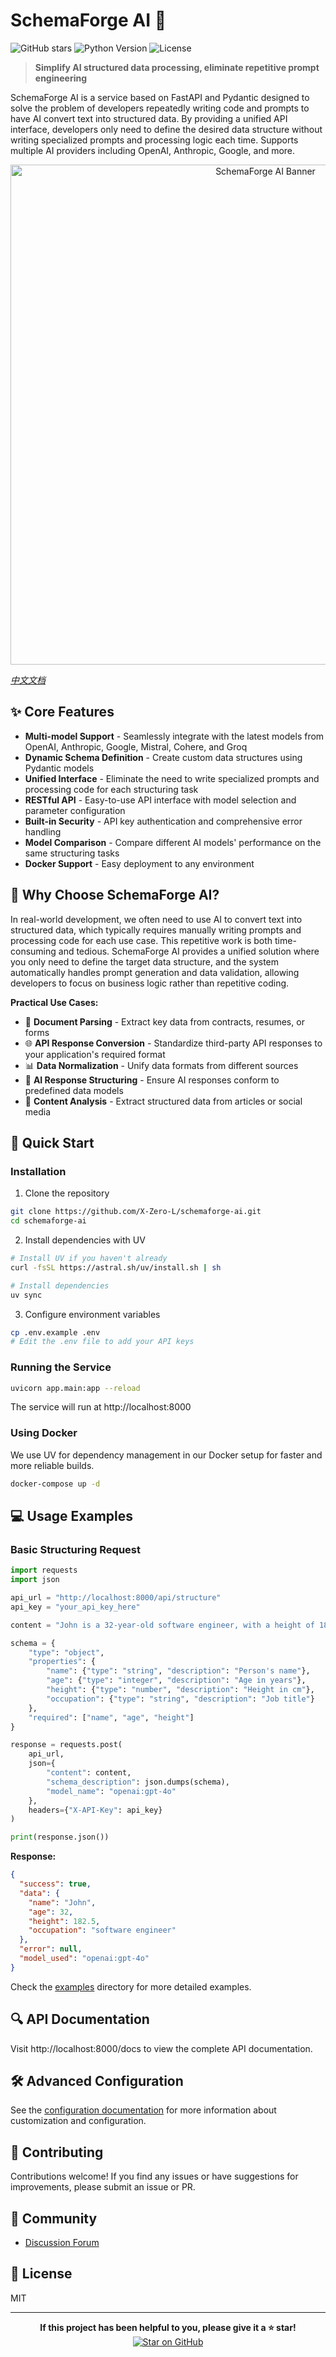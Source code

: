 # SchemaForge AI 🚀

![GitHub stars](https://img.shields.io/github/stars/X-Zero-L/schemaforge-ai?style=social)
![Python Version](https://img.shields.io/badge/python-3.10%2B-blue)
![License](https://img.shields.io/badge/license-MIT-green)

> **Simplify AI structured data processing, eliminate repetitive prompt engineering**

SchemaForge AI is a service based on FastAPI and Pydantic designed to solve the problem of developers repeatedly writing code and prompts to have AI convert text into structured data. By providing a unified API interface, developers only need to define the desired data structure without writing specialized prompts and processing logic each time. Supports multiple AI providers including OpenAI, Anthropic, Google, and more.

<p align="center">
  <img src="https://via.placeholder.com/800x400?text=SchemaForge+AI" alt="SchemaForge AI Banner" width="800">
</p>

_[中文文档](README_zh.md)_

## ✨ Core Features

- **Multi-model Support** - Seamlessly integrate with the latest models from OpenAI, Anthropic, Google, Mistral, Cohere, and Groq
- **Dynamic Schema Definition** - Create custom data structures using Pydantic models
- **Unified Interface** - Eliminate the need to write specialized prompts and processing code for each structuring task
- **RESTful API** - Easy-to-use API interface with model selection and parameter configuration
- **Built-in Security** - API key authentication and comprehensive error handling
- **Model Comparison** - Compare different AI models' performance on the same structuring tasks
- **Docker Support** - Easy deployment to any environment

## 🌟 Why Choose SchemaForge AI?

In real-world development, we often need to use AI to convert text into structured data, which typically requires manually writing prompts and processing code for each use case. This repetitive work is both time-consuming and tedious. SchemaForge AI provides a unified solution where you only need to define the target data structure, and the system automatically handles prompt generation and data validation, allowing developers to focus on business logic rather than repetitive coding.

**Practical Use Cases:**

- 📄 **Document Parsing** - Extract key data from contracts, resumes, or forms
- 🌐 **API Response Conversion** - Standardize third-party API responses to your application's required format
- 📊 **Data Normalization** - Unify data formats from different sources
- 💬 **AI Response Structuring** - Ensure AI responses conform to predefined data models
- 📝 **Content Analysis** - Extract structured data from articles or social media

## 🚀 Quick Start

### Installation

1. Clone the repository

```bash
git clone https://github.com/X-Zero-L/schemaforge-ai.git
cd schemaforge-ai
```

2. Install dependencies with UV

```bash
# Install UV if you haven't already
curl -fsSL https://astral.sh/uv/install.sh | sh

# Install dependencies
uv sync
```

3. Configure environment variables

```bash
cp .env.example .env
# Edit the .env file to add your API keys
```

### Running the Service

```bash
uvicorn app.main:app --reload
```

The service will run at http://localhost:8000

### Using Docker

We use UV for dependency management in our Docker setup for faster and more reliable builds.

```bash
docker-compose up -d
```

## 💻 Usage Examples

### Basic Structuring Request

```python
import requests
import json

api_url = "http://localhost:8000/api/structure"
api_key = "your_api_key_here"

content = "John is a 32-year-old software engineer, with a height of 182.5 centimeters."

schema = {
    "type": "object",
    "properties": {
        "name": {"type": "string", "description": "Person's name"},
        "age": {"type": "integer", "description": "Age in years"},
        "height": {"type": "number", "description": "Height in cm"},
        "occupation": {"type": "string", "description": "Job title"}
    },
    "required": ["name", "age", "height"]
}

response = requests.post(
    api_url,
    json={
        "content": content,
        "schema_description": json.dumps(schema),
        "model_name": "openai:gpt-4o"
    },
    headers={"X-API-Key": api_key}
)

print(response.json())
```

**Response:**

```json
{
  "success": true,
  "data": {
    "name": "John",
    "age": 32,
    "height": 182.5,
    "occupation": "software engineer"
  },
  "error": null,
  "model_used": "openai:gpt-4o"
}
```

Check the [examples](examples/) directory for more detailed examples.

## 🔍 API Documentation

Visit http://localhost:8000/docs to view the complete API documentation.

## 🛠️ Advanced Configuration

See the [configuration documentation](docs/configuration.md) for more information about customization and configuration.

## 🤝 Contributing

Contributions welcome! If you find any issues or have suggestions for improvements, please submit an issue or PR.

## 📣 Community

- [Discussion Forum](https://github.com/X-Zero-L/schemaforge-ai/discussions)

## 📄 License

MIT

---

<p align="center">
  <b>If this project has been helpful to you, please give it a ⭐️ star!</b><br>
  <a href="https://github.com/X-Zero-L/schemaforge-ai">
    <img src="https://img.shields.io/github/stars/X-Zero-L/schemaforge-ai?style=social" alt="Star on GitHub">
  </a>
</p>
